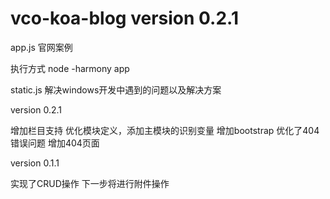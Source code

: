 vco-koa-blog version 0.2.1
=======================

app.js 官网案例

执行方式 node -harmony app

static.js 解决windows开发中遇到的问题以及解决方案

version 0.2.1

增加栏目支持 优化模块定义，添加主模块的识别变量 增加bootstrap 优化了404错误问题 增加404页面

version 0.1.1

实现了CRUD操作 下一步将进行附件操作







